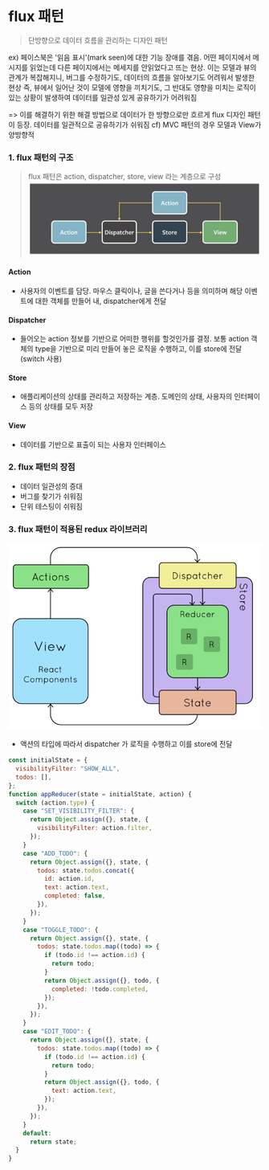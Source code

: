 # flux 패턴

> 단방향으로 데이터 흐름을 관리하는 디자인 패턴

ex) 페이스북은 '읽음 표시'(mark seen)에 대한 기능 장애를 겪음. 어떤 페이지에서 메시지를 읽었는데 다른 페이지에서는 메세지를 안읽었다고 뜨는 현상. 이는 모델과 뷰의 관계가 복잡해지니, 버그를 수정하기도, 데이터의 흐름을 알아보기도 어려워서 발생한 현상
즉, 뷰에서 일어난 것이 모델에 영향을 끼치기도, 그 반대도 영향을 미치는 로직이 있는 상황이 발생하여 데이터를 일관성 있게 공유하기가 어려워짐

=> 이를 해결하기 위한 해결 방법으로 데이터가 한 방향으로만 흐르게 flux 디자인 패턴이 등장. 데이터를 일관적으로 공유하기가 쉬워짐
cf) MVC 패턴의 경우 모델과 View가 양방향적

### 1. flux 패턴의 구조

> flux 패턴은 action, dispatcher, store, view 라는 계층으로 구성
> ![Alt text](image.png)

#### Action

- 사용자의 이벤트를 담당. 마우스 클릭이나, 글을 쓴다거나 등을 의미하며 해당 이벤트에 대한 객체를 만들어 내, dispatcher에게 전달

#### Dispatcher

- 들어오는 action 정보를 기반으로 어떠한 행위를 할것인가를 결정. 보통 action 객체의 type을 기반으로 미리 만들어 놓은 로직을 수행하고, 이를 store에 전달 (switch 사용)

#### Store

- 애플리케이션의 상태를 관리하고 저장하는 계층. 도메인의 상태, 사용자의 인터페이스 등의 상태를 모두 저장

#### View

- 데이터를 기반으로 표출이 되는 사용자 인터페이스

### 2. flux 패턴의 장점

- 데이터 일관성의 증대
- 버그를 찾기가 쉬워짐
- 단위 테스팅이 쉬워짐

### 3. flux 패턴이 적용된 redux 라이브러리

![Alt text](image-1.png)

- 액션의 타입에 따라서 dispatcher 가 로직을 수행하고 이를 store에 전달

```js
const initialState = {
  visibilityFilter: "SHOW_ALL",
  todos: [],
};
function appReducer(state = initialState, action) {
  switch (action.type) {
    case "SET_VISIBILITY_FILTER": {
      return Object.assign({}, state, {
        visibilityFilter: action.filter,
      });
    }
    case "ADD_TODO": {
      return Object.assign({}, state, {
        todos: state.todos.concat({
          id: action.id,
          text: action.text,
          completed: false,
        }),
      });
    }
    case "TOGGLE_TODO": {
      return Object.assign({}, state, {
        todos: state.todos.map((todo) => {
          if (todo.id !== action.id) {
            return todo;
          }
          return Object.assign({}, todo, {
            completed: !todo.completed,
          });
        }),
      });
    }
    case "EDIT_TODO": {
      return Object.assign({}, state, {
        todos: state.todos.map((todo) => {
          if (todo.id !== action.id) {
            return todo;
          }
          return Object.assign({}, todo, {
            text: action.text,
          });
        }),
      });
    }
    default:
      return state;
  }
}
```
